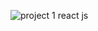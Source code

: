 ![project 1 react js](https://github.com/Ramith2004/REACT-PROJECTS/assets/147105205/963df1bc-f3c9-4889-8d02-b1e711dd8bcc)
